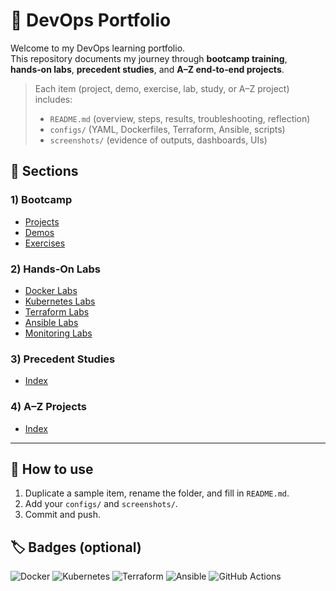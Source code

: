 # 🚀 DevOps Portfolio

Welcome to my DevOps learning portfolio.  
This repository documents my journey through **bootcamp training**, **hands‑on labs**, **precedent studies**, and **A–Z end‑to‑end projects**.

> Each item (project, demo, exercise, lab, study, or A–Z project) includes:
> - `README.md` (overview, steps, results, troubleshooting, reflection)
> - `configs/` (YAML, Dockerfiles, Terraform, Ansible, scripts)
> - `screenshots/` (evidence of outputs, dashboards, UIs)

## 📂 Sections

### 1) Bootcamp
- [Projects](./bootcamp/projects/)
- [Demos](./bootcamp/demos/)
- [Exercises](./bootcamp/exercises/)

### 2) Hands‑On Labs
- [Docker Labs](./hands-on-labs/docker-labs/)
- [Kubernetes Labs](./hands-on-labs/kubernetes-labs/)
- [Terraform Labs](./hands-on-labs/terraform-labs/)
- [Ansible Labs](./hands-on-labs/ansible-labs/)
- [Monitoring Labs](./hands-on-labs/monitoring-labs/)

### 3) Precedent Studies
- [Index](./precedent-studies/)

### 4) A–Z Projects
- [Index](./a-to-z-projects/)

---

## 🔧 How to use
1. Duplicate a sample item, rename the folder, and fill in `README.md`.
2. Add your `configs/` and `screenshots/`.
3. Commit and push.

## 🏷️ Badges (optional)
![Docker](https://img.shields.io/badge/Docker-2496ED?logo=docker&logoColor=white)
![Kubernetes](https://img.shields.io/badge/Kubernetes-326CE5?logo=kubernetes&logoColor=white)
![Terraform](https://img.shields.io/badge/Terraform-844FBA?logo=terraform&logoColor=white)
![Ansible](https://img.shields.io/badge/Ansible-EE0000?logo=ansible&logoColor=white)
![GitHub Actions](https://img.shields.io/badge/GitHub_Actions-2088FF?logo=githubactions&logoColor=white)